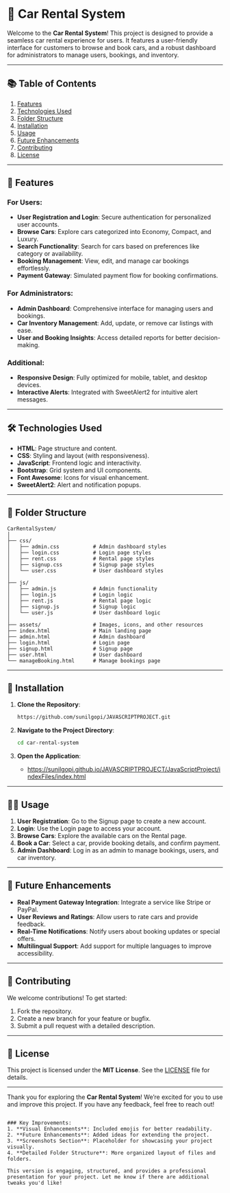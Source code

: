
# 🚗 Car Rental System

Welcome to the **Car Rental System**! This project is designed to provide a seamless car rental experience for users. It features a user-friendly interface for customers to browse and book cars, and a robust dashboard for administrators to manage users, bookings, and inventory.

---

## 📚 Table of Contents

1. [Features](#features)
2. [Technologies Used](#technologies-used)
3. [Folder Structure](#folder-structure)
4. [Installation](#installation)
5. [Usage](#usage)
6. [Future Enhancements](#future-enhancements)
7. [Contributing](#contributing)
8. [License](#license)

---

## 🌟 Features

### For Users:
- **User Registration and Login**: Secure authentication for personalized user accounts.
- **Browse Cars**: Explore cars categorized into Economy, Compact, and Luxury.
- **Search Functionality**: Search for cars based on preferences like category or availability.
- **Booking Management**: View, edit, and manage car bookings effortlessly.
- **Payment Gateway**: Simulated payment flow for booking confirmations.

### For Administrators:
- **Admin Dashboard**: Comprehensive interface for managing users and bookings.
- **Car Inventory Management**: Add, update, or remove car listings with ease.
- **User and Booking Insights**: Access detailed reports for better decision-making.

### Additional:
- **Responsive Design**: Fully optimized for mobile, tablet, and desktop devices.
- **Interactive Alerts**: Integrated with SweetAlert2 for intuitive alert messages.

---

## 🛠️ Technologies Used

- **HTML**: Page structure and content.
- **CSS**: Styling and layout (with responsiveness).
- **JavaScript**: Frontend logic and interactivity.
- **Bootstrap**: Grid system and UI components.
- **Font Awesome**: Icons for visual enhancement.
- **SweetAlert2**: Alert and notification popups.

---

## 📂 Folder Structure

```plaintext
CarRentalSystem/
│
├── css/
│   ├── admin.css           # Admin dashboard styles
│   ├── login.css           # Login page styles
│   ├── rent.css            # Rental page styles
│   ├── signup.css          # Signup page styles
│   └── user.css            # User dashboard styles
│
├── js/
│   ├── admin.js            # Admin functionality
│   ├── login.js            # Login logic
│   ├── rent.js             # Rental page logic
│   ├── signup.js           # Signup logic
│   └── user.js             # User dashboard logic
│
├── assets/                 # Images, icons, and other resources
├── index.html              # Main landing page
├── admin.html              # Admin dashboard
├── login.html              # Login page
├── signup.html             # Signup page
├── user.html               # User dashboard
└── manageBooking.html      # Manage bookings page
```

---

## 🚀 Installation

1. **Clone the Repository**:
   ```bash
   https://github.com/sunilgopi/JAVASCRIPTPROJECT.git
   ```

2. **Navigate to the Project Directory**:
   ```bash
   cd car-rental-system
   ```

3. **Open the Application**:
   - https://sunilgopi.github.io/JAVASCRIPTPROJECT/JavaScriptProject/indexFiles/index.html

---

## 🧑‍💻 Usage

1. **User Registration**: Go to the Signup page to create a new account.
2. **Login**: Use the Login page to access your account.
3. **Browse Cars**: Explore the available cars on the Rental page.
4. **Book a Car**: Select a car, provide booking details, and confirm payment.
5. **Admin Dashboard**: Log in as an admin to manage bookings, users, and car inventory.

---


## 🚧 Future Enhancements

- **Real Payment Gateway Integration**: Integrate a service like Stripe or PayPal.
- **User Reviews and Ratings**: Allow users to rate cars and provide feedback.
- **Real-Time Notifications**: Notify users about booking updates or special offers.
- **Multilingual Support**: Add support for multiple languages to improve accessibility.

---

## 🤝 Contributing

We welcome contributions! To get started:
1. Fork the repository.
2. Create a new branch for your feature or bugfix.
3. Submit a pull request with a detailed description.

---

## 📜 License

This project is licensed under the **MIT License**. See the [LICENSE](LICENSE) file for details.

---

Thank you for exploring the **Car Rental System**! We’re excited for you to use and improve this project. If you have any feedback, feel free to reach out!
```

### Key Improvements:
1. **Visual Enhancements**: Included emojis for better readability.
2. **Future Enhancements**: Added ideas for extending the project.
3. **Screenshots Section**: Placeholder for showcasing your project visually.
4. **Detailed Folder Structure**: More organized layout of files and folders.

This version is engaging, structured, and provides a professional presentation for your project. Let me know if there are additional tweaks you'd like!
